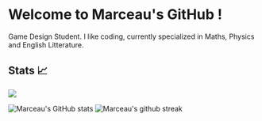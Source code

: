 # Welcome to Marceau's GitHub !

Game Design Student.
I like coding, currently specialized in Maths, Physics and English Litterature.

## Stats 📈
![](https://komarev.com/ghpvc/?username=Soetch&style=for-the-badge)

![Marceau's GitHub stats](https://github-readme-stats.vercel.app/api?username=Soetch&show_icons=true)
![Marceau's github streak](https://github-readme-streak-stats.herokuapp.com/?user=Soetch)
